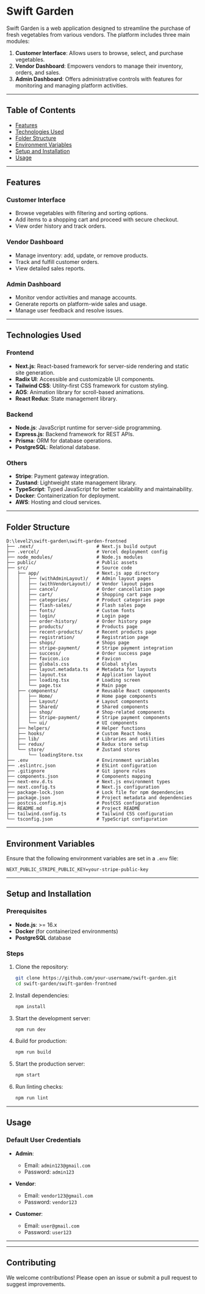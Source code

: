 # Swift Garden

Swift Garden is a web application designed to streamline the purchase of fresh vegetables from various vendors. The platform includes three main modules:

1. **Customer Interface**: Allows users to browse, select, and purchase vegetables.
2. **Vendor Dashboard**: Empowers vendors to manage their inventory, orders, and sales.
3. **Admin Dashboard**: Offers administrative controls with features for monitoring and managing platform activities.

---

## Table of Contents

- [Features](#features)
- [Technologies Used](#technologies-used)
- [Folder Structure](#folder-structure)
- [Environment Variables](#environment-variables)
- [Setup and Installation](#setup-and-installation)
- [Usage](#usage)

---

## Features

### Customer Interface
- Browse vegetables with filtering and sorting options.
- Add items to a shopping cart and proceed with secure checkout.
- View order history and track orders.

### Vendor Dashboard
- Manage inventory: add, update, or remove products.
- Track and fulfill customer orders.
- View detailed sales reports.

### Admin Dashboard
- Monitor vendor activities and manage accounts.
- Generate reports on platform-wide sales and usage.
- Manage user feedback and resolve issues.

---

## Technologies Used

### Frontend
- **Next.js**: React-based framework for server-side rendering and static site generation.
- **Radix UI**: Accessible and customizable UI components.
- **Tailwind CSS**: Utility-first CSS framework for custom styling.
- **AOS**: Animation library for scroll-based animations.
- **React Redux**: State management library.

### Backend
- **Node.js**: JavaScript runtime for server-side programming.
- **Express.js**: Backend framework for REST APIs.
- **Prisma**: ORM for database operations.
- **PostgreSQL**: Relational database.

### Others
- **Stripe**: Payment gateway integration.
- **Zustand**: Lightweight state management library.
- **TypeScript**: Typed JavaScript for better scalability and maintainability.
- **Docker**: Containerization for deployment.
- **AWS**: Hosting and cloud services.

---

## Folder Structure

```plaintext
D:\level2\swift-garden\swift-garden-frontned
├── .next/                       # Next.js build output
├── .vercel/                     # Vercel deployment config
├── node_modules/                # Node.js modules
├── public/                      # Public assets
├── src/                         # Source code
│   ├── app/                     # Next.js app directory
│   │   ├── (withAdminLayout)/   # Admin layout pages
│   │   ├── (withVendorLayout)/  # Vendor layout pages
│   │   ├── cancel/              # Order cancellation page
│   │   ├── cart/                # Shopping cart page
│   │   ├── categories/          # Product categories page
│   │   ├── flash-sales/         # Flash sales page
│   │   ├── fonts/               # Custom fonts
│   │   ├── login/               # Login page
│   │   ├── order-history/       # Order history page
│   │   ├── products/            # Products page
│   │   ├── recent-products/     # Recent products page
│   │   ├── registration/        # Registration page
│   │   ├── shops/               # Shops page
│   │   ├── stripe-payment/      # Stripe payment integration
│   │   ├── success/             # Order success page
│   │   ├── favicon.ico          # Favicon
│   │   ├── globals.css          # Global styles
│   │   ├── layout.metadata.ts   # Metadata for layouts
│   │   ├── layout.tsx           # Application layout
│   │   ├── loading.tsx          # Loading screen
│   │   └── page.tsx             # Main page
│   ├── components/              # Reusable React components
│   │   ├── Home/                # Home page components
│   │   ├── Layout/              # Layout components
│   │   ├── Shared/              # Shared components
│   │   ├── shop/                # Shop-related components
│   │   ├── Stripe-payment/      # Stripe payment components
│   │   └── ui/                  # UI components
│   ├── helpers/                 # Helper functions
│   ├── hooks/                   # Custom React hooks
│   ├── lib/                     # Libraries and utilities
│   ├── redux/                   # Redux store setup
│   └── store/                   # Zustand stores
│       └── loadingStore.tsx
├── .env                         # Environment variables
├── .eslintrc.json               # ESLint configuration
├── .gitignore                   # Git ignore rules
├── components.json              # Components mapping
├── next-env.d.ts                # Next.js environment types
├── next.config.ts               # Next.js configuration
├── package-lock.json            # Lock file for npm dependencies
├── package.json                 # Project metadata and dependencies
├── postcss.config.mjs           # PostCSS configuration
├── README.md                    # Project README
├── tailwind.config.ts           # Tailwind CSS configuration
└── tsconfig.json                # TypeScript configuration
```

---

## Environment Variables

Ensure that the following environment variables are set in a `.env` file:

```env
NEXT_PUBLIC_STRIPE_PUBLIC_KEY=your-stripe-public-key
```

---

## Setup and Installation

### Prerequisites
- **Node.js**: >= 16.x
- **Docker** (for containerized environments)
- **PostgreSQL** database

### Steps

1. Clone the repository:
   ```bash
   git clone https://github.com/your-username/swift-garden.git
   cd swift-garden/swift-garden-frontned
   ```

2. Install dependencies:
   ```bash
   npm install
   ```

3. Start the development server:
   ```bash
   npm run dev
   ```

4. Build for production:
   ```bash
   npm run build
   ```

5. Start the production server:
   ```bash
   npm start
   ```

6. Run linting checks:
   ```bash
   npm run lint
   ```

---

## Usage

### Default User Credentials

- **Admin**:
  - Email: `admin123@gmail.com`
  - Password: `admin123`

- **Vendor**:
  - Email: `vendor123@gmail.com`
  - Password: `vendor123`

- **Customer**:
  - Email: `user@gmail.com`
  - Password: `user123`

---



---

## Contributing

We welcome contributions! Please open an issue or submit a pull request to suggest improvements.
